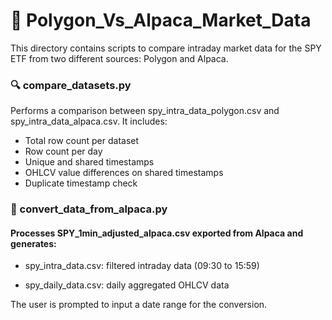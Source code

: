 # 📁 Polygon_Vs_Alpaca_Market_Data

This directory contains scripts to compare intraday market data for the SPY ETF from two different sources: Polygon and Alpaca.

### 🔍 compare_datasets.py
Performs a comparison between spy_intra_data_polygon.csv and spy_intra_data_alpaca.csv.
It includes:

- Total row count per dataset
- Row count per day
- Unique and shared timestamps
- OHLCV value differences on shared timestamps
- Duplicate timestamp check

### 🔄 convert_data_from_alpaca.py

#### Processes SPY_1min_adjusted_alpaca.csv exported from Alpaca and generates:

- spy_intra_data.csv: filtered intraday data (09:30 to 15:59)

- spy_daily_data.csv: daily aggregated OHLCV data

The user is prompted to input a date range for the conversion.

